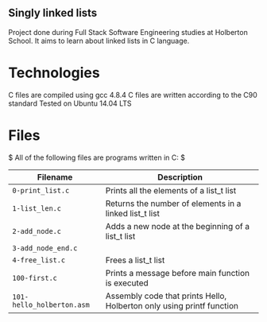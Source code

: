 ## Singly linked lists
Project done during Full Stack Software Engineering studies at Holberton School. It aims to learn about linked lists in C language.

# Technologies
C files are compiled using gcc 4.8.4
C files are written according to the C90 standard
Tested on Ubuntu 14.04 LTS
# Files
$ All of the following files are programs written in C: $

| Filename | Description |
| -------- | ----------- |
| `0-print_list.c` | Prints all the elements of a list_t list |
| `1-list_len.c` | Returns the number of elements in a linked list_t list |
| `2-add_node.c` | Adds a new node at the beginning of a list_t list |
| `3-add_node_end.c` | |	Adds a new node at the end of a list_t list |
| `4-free_list.c` |	Frees a list_t list |
| `100-first.c` | Prints a message before main function is executed |
| `101-hello_holberton.asm` |	Assembly code that prints Hello, Holberton only using printf function |
